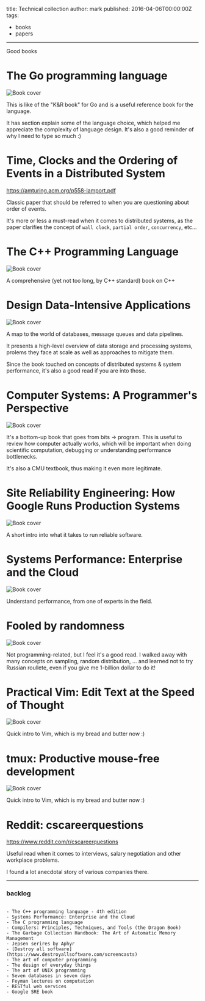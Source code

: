 title: Technical collection
author: mark
published: 2016-04-06T00:00:00Z
tags:
  - books
  - papers
----

Good books

# The Go programming language

![Book cover](https://images.gr-assets.com/books/1426831830l/25080953.jpg)

This is like of the "K&R book" for Go and is a useful reference book for the language.

It has section explain some of the language choice, which helped me appreciate the complexity of
language design. It's also a good reminder of why I need to type so much :)

# Time, Clocks and the Ordering of Events in a Distributed System

<https://amturing.acm.org/p558-lamport.pdf>

Classic paper that should be referred to when you are questioning about order of events.

It's more or less a must-read when it comes to distributed systems, as the paper clarifies
the concept of `wall clock`, `partial order`, `concurrency`, etc...

# The C++ Programming Language

![Book cover](https://images.gr-assets.com/books/1347400993l/112251.jpg)

A comprehensive (yet not too long, by C++ standard) book on C++

# Design Data-Intensive Applications

![Book cover](https://images.gr-assets.com/books/1415816873l/23463279.jpg)

A map to the world of databases, message queues and data pipelines.

It presents a high-level overview of data storage and processing systems,
prolems they face at scale as well as approaches to mitigate them.

Since the book touched on concepts of distributed systems & system performance, it's also
a good read if you are into those.

# Computer Systems: A Programmer's Perspective

![Book cover](https://images.gr-assets.com/books/1387708094l/829182.jpg)

It's a bottom-up book that goes from bits -> program.
This is useful to review how computer actually works,
which will be important when doing scientific computation, debugging or
understanding performance bottlenecks.

It's also a CMU textbook, thus making it even more legitimate.

# Site Reliability Engineering: How Google Runs Production Systems

![Book cover](https://images.gr-assets.com/books/1459115220l/27968891.jpg)

A short intro into what it takes to run reliable software.

# Systems Performance: Enterprise and the Cloud

![Book cover](https://images.gr-assets.com/books/1372681832l/18058001.jpg)

Understand performance, from one of experts in the field.

# Fooled by randomness

![Book cover](https://images.gr-assets.com/books/1388180506l/38315.jpg)

Not programming-related, but I feel it's a good read.
I walked away with many concepts on sampling, random distribution, ...
and learned not to try Russian roullete, even if you give me 1-billion dollar to do it!

# Practical Vim: Edit Text at the Speed of Thought

![Book cover](https://images.gr-assets.com/books/1336278962l/13607232.jpg)

Quick intro to Vim, which is my bread and butter now :)

# tmux: Productive mouse-free development

![Book cover](https://images.gr-assets.com/books/1330628877l/13506825.jpg)

Quick intro to Vim, which is my bread and butter now :)


# Reddit: cscareerquestions

<https://www.reddit.com/r/cscareerquestions>

Useful read when it comes to interviews, salary negotiation and other workplace problems.

I found a lot anecdotal story of various companies there.

******

### backlog

<pre class="language-bash"><code class="language-bash">
- The C++ programming language - 4th edition
- Systems Performance: Enterprise and the Cloud
- The C programming language
- Compilers: Principles, Techniques, and Tools (the Dragon Book)
- The Garbage Collection Handbook: The Art of Automatic Memory Management
- Jepsen serires by Aphyr
- [Destroy all software](https://www.destroyallsoftware.com/screencasts)
- The art of computer programming
- The design of everyday things
- The art of UNIX programming
- Seven databases in seven days
- Feyman lectures on computation
- RESTful web services
- Google SRE book
</code></pre>
